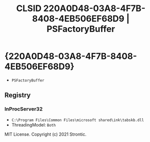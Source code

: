 ﻿---
title: "CLSID 220A0D48-03A8-4F7B-8408-4EB506EF68D9 | PSFactoryBuffer"
excerpt: What is COM-Object CLSID 220A0D48-03A8-4F7B-8408-4EB506EF68D9?
---

# {220A0D48-03A8-4F7B-8408-4EB506EF68D9}

* `PSFactoryBuffer`

## Registry


### InProcServer32

* `C:\Program Files\Common Files\microsoft shared\ink\tabskb.dll`
* ThreadingModel: `Both`

MIT License. Copyright (c) 2021 Strontic.


